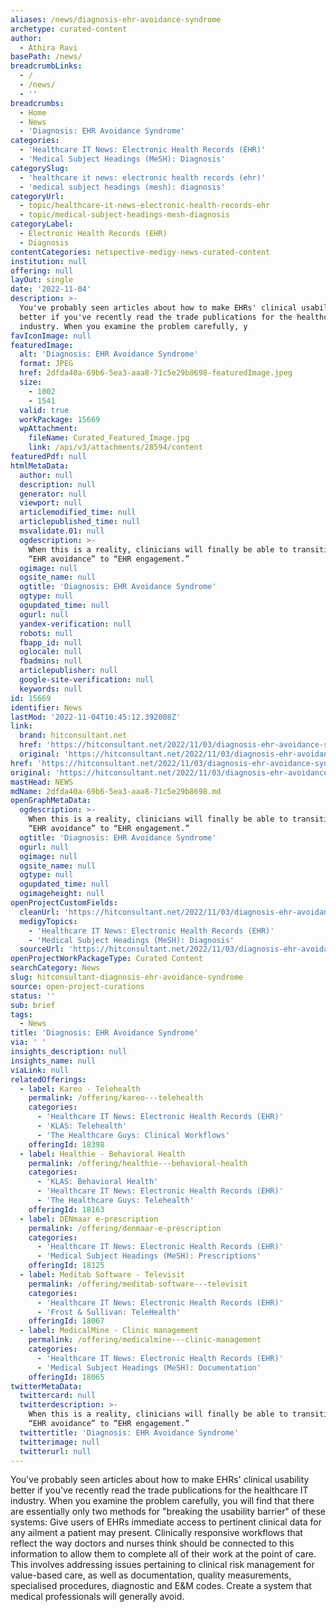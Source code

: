 ```yaml
---
aliases: /news/diagnosis-ehr-avoidance-syndrome
archetype: curated-content
author:
  - Athira Ravi
basePath: /news/
breadcrumbLinks:
  - /
  - /news/
  - ''
breadcrumbs:
  - Home
  - News
  - 'Diagnosis: EHR Avoidance Syndrome'
categories:
  - 'Healthcare IT News: Electronic Health Records (EHR)'
  - 'Medical Subject Headings (MeSH): Diagnosis'
categorySlug:
  - 'healthcare it news: electronic health records (ehr)'
  - 'medical subject headings (mesh): diagnosis'
categoryUrl:
  - topic/healthcare-it-news-electronic-health-records-ehr
  - topic/medical-subject-headings-mesh-diagnosis
categoryLabel:
  - Electronic Health Records (EHR)
  - Diagnosis
contentCategories: netspective-medigy-news-curated-content
institution: null
offering: null
layOut: single
date: '2022-11-04'
description: >-
  You've probably seen articles about how to make EHRs' clinical usability
  better if you've recently read the trade publications for the healthcare IT
  industry. When you examine the problem carefully, y
favIconImage: null
featuredImage:
  alt: 'Diagnosis: EHR Avoidance Syndrome'
  format: JPEG
  href: 2dfda40a-69b6-5ea3-aaa8-71c5e29b8698-featuredImage.jpeg
  size:
    - 1002
    - 1541
  valid: true
  workPackage: 15669
  wpAttachment:
    fileName: Curated_Featured_Image.jpg
    link: /api/v3/attachments/28594/content
featuredPdf: null
htmlMetaData:
  author: null
  description: null
  generator: null
  viewport: null
  articlemodified_time: null
  articlepublished_time: null
  msvalidate.01: null
  ogdescription: >-
    When this is a reality, clinicians will finally be able to transition from
    “EHR avoidance” to “EHR engagement.”
  ogimage: null
  ogsite_name: null
  ogtitle: 'Diagnosis: EHR Avoidance Syndrome'
  ogtype: null
  ogupdated_time: null
  ogurl: null
  yandex-verification: null
  robots: null
  fbapp_id: null
  oglocale: null
  fbadmins: null
  articlepublisher: null
  google-site-verification: null
  keywords: null
id: 15669
identifier: News
lastMod: '2022-11-04T10:45:12.392008Z'
link:
  brand: hitconsultant.net
  href: 'https://hitconsultant.net/2022/11/03/diagnosis-ehr-avoidance-syndrome/'
  original: 'https://hitconsultant.net/2022/11/03/diagnosis-ehr-avoidance-syndrome/'
href: 'https://hitconsultant.net/2022/11/03/diagnosis-ehr-avoidance-syndrome/'
original: 'https://hitconsultant.net/2022/11/03/diagnosis-ehr-avoidance-syndrome/'
mastHead: NEWS
mdName: 2dfda40a-69b6-5ea3-aaa8-71c5e29b8698.md
openGraphMetaData:
  ogdescription: >-
    When this is a reality, clinicians will finally be able to transition from
    “EHR avoidance” to “EHR engagement.”
  ogtitle: 'Diagnosis: EHR Avoidance Syndrome'
  ogurl: null
  ogimage: null
  ogsite_name: null
  ogtype: null
  ogupdated_time: null
  ogimageheight: null
openProjectCustomFields:
  cleanUrl: 'https://hitconsultant.net/2022/11/03/diagnosis-ehr-avoidance-syndrome/'
  medigyTopics:
    - 'Healthcare IT News: Electronic Health Records (EHR)'
    - 'Medical Subject Headings (MeSH): Diagnosis'
  sourceUrl: 'https://hitconsultant.net/2022/11/03/diagnosis-ehr-avoidance-syndrome/'
openProjectWorkPackageType: Curated Content
searchCategory: News
slug: hitconsultant-diagnosis-ehr-avoidance-syndrome
source: open-project-curations
status: ''
sub: brief
tags:
  - News
title: 'Diagnosis: EHR Avoidance Syndrome'
via: ' '
insights_description: null
insights_name: null
viaLink: null
relatedOfferings:
  - label: Kareo - Telehealth
    permalink: /offering/kareo---telehealth
    categories:
      - 'Healthcare IT News: Electronic Health Records (EHR)'
      - 'KLAS: Telehealth'
      - 'The Healthcare Guys: Clinical Workflows'
    offeringId: 18398
  - label: Healthie - Behavioral Health
    permalink: /offering/healthie---behavioral-health
    categories:
      - 'KLAS: Behavioral Health'
      - 'Healthcare IT News: Electronic Health Records (EHR)'
      - 'The Healthcare Guys: Telehealth'
    offeringId: 18163
  - label: DENmaar e-prescription
    permalink: /offering/denmaar-e-prescription
    categories:
      - 'Healthcare IT News: Electronic Health Records (EHR)'
      - 'Medical Subject Headings (MeSH): Prescriptions'
    offeringId: 18125
  - label: Meditab Software - Televisit
    permalink: /offering/meditab-software---televisit
    categories:
      - 'Healthcare IT News: Electronic Health Records (EHR)'
      - 'Frost & Sullivan: TeleHealth'
    offeringId: 18067
  - label: MedicalMine - Clinic management
    permalink: /offering/medicalmine---clinic-management
    categories:
      - 'Healthcare IT News: Electronic Health Records (EHR)'
      - 'Medical Subject Headings (MeSH): Documentation'
    offeringId: 18065
twitterMetaData:
  twittercard: null
  twitterdescription: >-
    When this is a reality, clinicians will finally be able to transition from
    “EHR avoidance” to “EHR engagement.”
  twittertitle: 'Diagnosis: EHR Avoidance Syndrome'
  twitterimage: null
  twitterurl: null
---
```

<p>You've probably seen articles about how to make EHRs' clinical usability better if you've recently read the trade publications for the healthcare IT industry. When you examine the problem carefully, you will find that there are essentially only two methods for "breaking the usability barrier" of these systems: Give users of EHRs immediate access to pertinent clinical data for any ailment a patient may present. Clinically responsive workflows that reflect the way doctors and nurses think should be connected to this information to allow them to complete all of their work at the point of care. This involves addressing issues pertaining to clinical risk management for value-based care, as well as documentation, quality measurements, specialised procedures, diagnostic and E&amp;M codes. Create a system that medical professionals will generally avoid.</p>